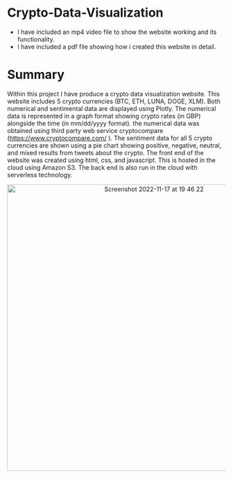 # Crypto-Data-Visualization

- I have included an mp4 video file to show the website working and its functionality.
- I have included a pdf file showing how i created this website in detail.

# Summary

Within this project I have produce a crypto data visualization website. This website includes 5 crypto currencies (BTC, ETH, LUNA, DOGE, XLM). Both numerical and sentimental data are displayed using Plotly. The numerical data is represented in a graph format showing crypto rates (in GBP) alongside the time (in mm/dd/yyyy format). the numerical data was obtained using third party web service cryptocompare (https://www.cryptocompare.com/ ). The sentiment data for all 5 crypto currencies are shown using a pie chart showing positive, negative, neutral, and mixed results from tweets about the crypto. The front end of the website was created using html, css, and javascript. This is hosted in the cloud using Amazon S3. The back end is also run in the cloud with serverless technology.

<p align="center"><img width="661" alt="Screenshot 2022-11-17 at 19 46 22" src="https://user-images.githubusercontent.com/93152488/202544412-c5a1014b-5ea6-4ec5-b798-a3ad5f56d65a.png"></p>
